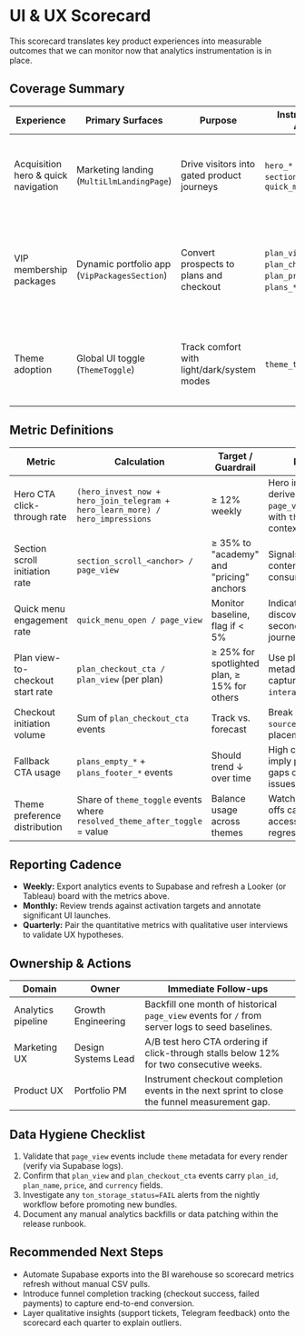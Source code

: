 # UI & UX Scorecard

This scorecard translates key product experiences into measurable outcomes that
we can monitor now that analytics instrumentation is in place.

## Coverage Summary

| Experience                          | Primary Surfaces                             | Purpose                                    | Instrumentation Anchors                                                           | Core Metrics                                                                       |
| ----------------------------------- | -------------------------------------------- | ------------------------------------------ | --------------------------------------------------------------------------------- | ---------------------------------------------------------------------------------- |
| Acquisition hero & quick navigation | Marketing landing (`MultiLlmLandingPage`)    | Drive visitors into gated product journeys | `hero_*` CTA events, `section_scroll_*`, `quick_menu_open`                        | CTA click-through rate, scroll initiation rate, menu engagement rate               |
| VIP membership packages             | Dynamic portfolio app (`VipPackagesSection`) | Convert prospects to plans and checkout    | `plan_view`, `plan_checkout_cta`, `plan_preview_payment`, `plans_*` fallback CTAs | Plan view-to-checkout start rate, checkout initiation per plan, fallback CTA usage |
| Theme adoption                      | Global UI toggle (`ThemeToggle`)             | Track comfort with light/dark/system modes | `theme_toggle` events                                                             | Theme preference distribution, resolved theme stability after toggle               |

## Metric Definitions

| Metric                           | Calculation                                                                   | Target / Guardrail                           | Notes                                                                   |
| -------------------------------- | ----------------------------------------------------------------------------- | -------------------------------------------- | ----------------------------------------------------------------------- |
| Hero CTA click-through rate      | `(hero_invest_now + hero_join_telegram + hero_learn_more) / hero_impressions` | ≥ 12% weekly                                 | Hero impressions derived from `page_view` for `/` with `theme` context. |
| Section scroll initiation rate   | `section_scroll_<anchor> / page_view`                                         | ≥ 35% to "academy" and "pricing" anchors     | Signals depth of content consumption.                                   |
| Quick menu engagement rate       | `quick_menu_open / page_view`                                                 | Monitor baseline, flag if < 5%               | Indicates discovery of secondary journeys.                              |
| Plan view-to-checkout start rate | `plan_checkout_cta / plan_view` (per plan)                                    | ≥ 25% for spotlighted plan, ≥ 15% for others | Use plan metadata captured in `interaction_data`.                       |
| Checkout initiation volume       | Sum of `plan_checkout_cta` events                                             | Track vs. forecast                           | Break down by `source` to tune placements.                              |
| Fallback CTA usage               | `plans_empty_*` + `plans_footer_*` events                                     | Should trend ↓ over time                     | High counts imply pricing gaps or data sync issues.                     |
| Theme preference distribution    | Share of `theme_toggle` events where `resolved_theme_after_toggle` = value    | Balance usage across themes                  | Watch for drop-offs caused by accessibility regressions.                |

## Reporting Cadence

- **Weekly:** Export analytics events to Supabase and refresh a Looker (or
  Tableau) board with the metrics above.
- **Monthly:** Review trends against activation targets and annotate significant
  UI launches.
- **Quarterly:** Pair the quantitative metrics with qualitative user interviews
  to validate UX hypotheses.

## Ownership & Actions

| Domain             | Owner               | Immediate Follow-ups                                                                            |
| ------------------ | ------------------- | ----------------------------------------------------------------------------------------------- |
| Analytics pipeline | Growth Engineering  | Backfill one month of historical `page_view` events for `/` from server logs to seed baselines. |
| Marketing UX       | Design Systems Lead | A/B test hero CTA ordering if click-through stalls below 12% for two consecutive weeks.         |
| Product UX         | Portfolio PM        | Instrument checkout completion events in the next sprint to close the funnel measurement gap.   |

## Data Hygiene Checklist

1. Validate that `page_view` events include `theme` metadata for every render
   (verify via Supabase logs).
2. Confirm that `plan_view` and `plan_checkout_cta` events carry `plan_id`,
   `plan_name`, `price`, and `currency` fields.
3. Investigate any `ton_storage_status=FAIL` alerts from the nightly workflow
   before promoting new bundles.
4. Document any manual analytics backfills or data patching within the release
   runbook.

## Recommended Next Steps

- Automate Supabase exports into the BI warehouse so scorecard metrics refresh
  without manual CSV pulls.
- Introduce funnel completion tracking (checkout success, failed payments) to
  capture end-to-end conversion.
- Layer qualitative insights (support tickets, Telegram feedback) onto the
  scorecard each quarter to explain outliers.

